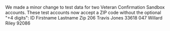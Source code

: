 We made a minor change to test data for two Veteran Confirmation Sandbox accounts.
These test accounts now accept a ZIP code without the optional "+4 digits":
ID      Firstname    Lastname   Zip
206   Travis             Jones         33618
047   Willard           Riley          92086
